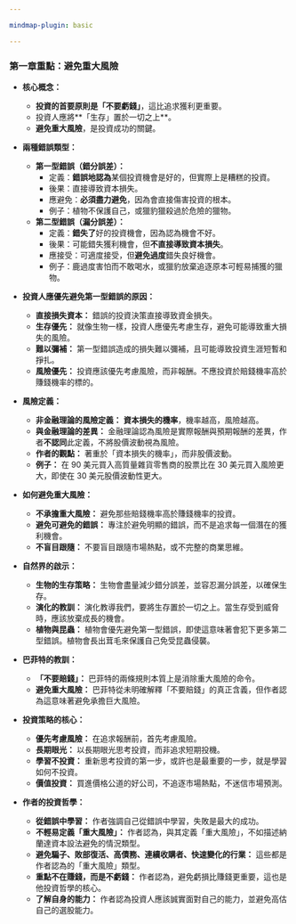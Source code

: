 ```yaml
---

mindmap-plugin: basic

---
```


### 第一章重點：避免重大風險

- **核心概念：**
    
    - **投資的首要原則是「不要虧錢」**，這比追求獲利更重要。
    - 投資人應將**「生存」置於一切之上**。
    - **避免重大風險**，是投資成功的關鍵。
- **兩種錯誤類型：**
    
    - **第一型錯誤（錯分誤差）：**
        - 定義：**錯誤地認為**某個投資機會是好的，但實際上是糟糕的投資。
        - 後果：直接導致資本損失。
        - 應避免：**必須盡力避免**，因為會直接傷害投資的根本。
        - 例子：植物不保護自己，或獵豹獵殺過於危險的獵物。
    - **第二型錯誤（漏分誤差）：**
        - 定義：**錯失了**好的投資機會，因為認為機會不好。
        - 後果：可能錯失獲利機會，但**不直接導致資本損失**。
        - 應接受：可適度接受，但**避免過度**錯失良好機會。
        - 例子：鹿過度害怕而不敢喝水，或獵豹放棄追逐原本可輕易捕獲的獵物。
- **投資人應優先避免第一型錯誤的原因：**
    
    - **直接損失資本：** 錯誤的投資決策直接導致資金損失。
    - **生存優先：** 就像生物一樣，投資人應優先考慮生存，避免可能導致重大損失的風險。
    - **難以彌補：** 第一型錯誤造成的損失難以彌補，且可能導致投資生涯短暫和掙扎。
    - **風險優先：** 投資應該優先考慮風險，而非報酬。不應投資於賠錢機率高於賺錢機率的標的。
- **風險定義：**
    
    - **非金融理論的風險定義：** **資本損失的機率**，機率越高，風險越高。
    - **與金融理論的差異：** 金融理論認為風險是實際報酬與預期報酬的差異，作者**不認同**此定義，不將股價波動視為風險。
    - **作者的觀點：** 著重於「資本損失的機率」，而非股價波動。
    - **例子：** 在 90 美元買入高質量雜貨零售商的股票比在 30 美元買入風險更大，即使在 30 美元股價波動性更大。
- **如何避免重大風險：**
    
    - **不承擔重大風險：** 避免那些賠錢機率高於賺錢機率的投資。
    - **避免可避免的錯誤：** 專注於避免明顯的錯誤，而不是追求每一個潛在的獲利機會。
    - **不盲目跟隨：** 不要盲目跟隨市場熱點，或不完整的商業思維。
- **自然界的啟示：**
    
    - **生物的生存策略：** 生物會盡量減少錯分誤差，並容忍漏分誤差，以確保生存。
    - **演化的教訓：** 演化教導我們，要將生存置於一切之上。當生存受到威脅時，應該放棄成長的機會。
    - **植物與昆蟲：** 植物會優先避免第一型錯誤，即使這意味著會犯下更多第二型錯誤。植物會長出茸毛來保護自己免受昆蟲侵襲。
- **巴菲特的教訓：**
    
    - **「不要賠錢」：** 巴菲特的兩條規則本質上是消除重大風險的命令。
    - **避免重大風險：** 巴菲特從未明確解釋「不要賠錢」的真正含義，但作者認為這意味著避免承擔巨大風險。
- **投資策略的核心：**
    
    - **優先考慮風險：** 在追求報酬前，首先考慮風險。
    - **長期眼光：** 以長期眼光思考投資，而非追求短期投機。
    - **學習不投資：** 重新思考投資的第一步，或許也是最重要的一步，就是學習如何不投資。
    - **價值投資：** 買進價格公道的好公司，不追逐市場熱點，不迷信市場預測。
- **作者的投資哲學：**
    
    - **從錯誤中學習：** 作者強調自己從錯誤中學習，失敗是最大的成功。
    - **不輕易定義「重大風險」：** 作者認為，與其定義「重大風險」，不如描述納蘭達資本設法避免的情況類型。
    - **避免騙子、敗部復活、高債務、連續收購者、快速變化的行業：** 這些都是作者認為的「重大風險」類型。
    - **重點不在賺錢，而是不虧錢：** 作者認為，避免虧損比賺錢更重要，這也是他投資哲學的核心。
    - **了解自身的能力：** 作者認為投資人應該誠實面對自己的能力，並避免高估自己的選股能力。
